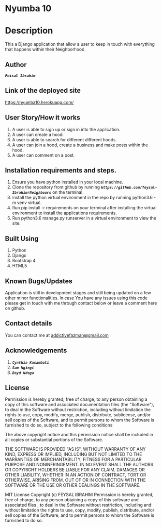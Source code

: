 # Nyumba 10
# Description
This a Django application that allow a user to keep in touch with everything that happens within their Neighborhood.
## Author
**_`Feisal Ibrahim`_**
## Link of the deployed site
https://nyumba10.herokuapp.com/
## User Story/How it works
1. A user is able to sign up or sign in into the application.
2. A user can create a hood.
3. A user is able to search for different different hoods.
4. A user can join a hood, create a business and make posts within the hood.
5. A user can comment on a post.
## Installation requirements and steps.
1. Ensure you have python installed in your local machine.
2. Clone the repository from github by running **_`https://github.com/feysal-Ibrahim/Neighbours`_** on the terminal.
3. Install the python virtual environment in the repo by running python3.6 -m venv virtual.
4. Run pip install -r requirements on your terminal after installing the virtual environment to install the applications requirements.
5. Run python3.6 manage.py runserver in a virtual environment to view the site.
## Built Using
1. Python
2. Django
3. Bootstrap 4
4. HTML5
## Known Bugs/Updates
Application is still in development stages and still being updated on a few other minor functionalities. In case You have any issues using this code please get in touch with me through contact below or leave a comment here on github.
## Contact details
You can contact me at addictivefazman@gmail.com
## Acknowledgements
1. **_`Cynthia Kasambuli`_**
2. **_`Sam Ngingi`_**
3. **_`Boyd Ndoga`_**
## License
Permission is hereby granted, free of charge, to any person obtaining a copy of this software and associated documentation files (the "Software"), to deal in the Software without restriction, including without limitation the rights to use, copy, modify, merge, publish, distribute, sublicense, and/or sell copies of the Software, and to permit persons to whom the Software is furnished to do so, subject to the following conditions:

The above copyright notice and this permission notice shall be included in all copies or substantial portions of the Software.

THE SOFTWARE IS PROVIDED "AS IS", WITHOUT WARRANTY OF ANY KIND, EXPRESS OR IMPLIED, INCLUDING BUT NOT LIMITED TO THE WARRANTIES OF MERCHANTABILITY, FITNESS FOR A PARTICULAR PURPOSE AND NONINFRINGEMENT. IN NO EVENT SHALL THE AUTHORS OR COPYRIGHT HOLDERS BE LIABLE FOR ANY CLAIM, DAMAGES OR OTHER LIABILITY, WHETHER IN AN ACTION OF CONTRACT, TORT OR OTHERWISE, ARISING FROM, OUT OF OR IN CONNECTION WITH THE SOFTWARE OR THE USE OR OTHER DEALINGS IN THE SOFTWARE.

MIT License Copyright (c) FEYSAL IBRAHIM Permission is hereby granted, free of charge, to any person obtaining a copy of this software and associated files , to deal in the Software without restriction, including and without limitation the rights to use, copy, modify, publish, distribute, and/or sell copies of the Software, and to permit persons to whom the Software is furnished to do so.
